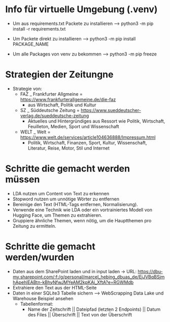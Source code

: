 # Info für virtuelle Umgebung (.venv)

- Um aus requirements.txt Packete zu installieren --> python3 -m pip install -r requirements.txt

- Um Packete direkt zu installieren --> python3 -m pip install PACKAGE_NAME

- Um alle Packages von venv zu bekommen --> python3 -m pip freeze


# Strategien der Zeitungne

- Strategie von:
    - FAZ _ Frankfurter Allgmeine = https://www.frankfurterallgemeine.de/die-faz
        - aus Wirtschaft, Politik und Kultur
    - SZ _ Süddeutsche Zeitung = https://www.sueddeutscher-verlag.de/sueddeutsche-zeitung
        - Aktuelles und Hintergründiges aus Ressort wie Politik, Wirtschaft, Feuilleton, Medien, Sport und Wissenschaft
    - WELT _ Welt = https://www.welt.de/services/article104636888/Impressum.html
        - Politik, Wirtschaft, Finanzen, Sport, Kultur, Wissenschaft, Literatur, Reise, Motor, Stil und Internet


# Schritte die gemacht werden müssen

- LDA nutzen um Content von Text zu erkennen
- Stopword nutzen um unnötige Wörter zu entfernen
- Bereinige den Text (HTML-Tags entfernen, Normalisierung).
- Verwende eine Technik wie LDA oder ein vortrainiertes Modell von Hugging Face, um Themen zu extrahieren.
- Gruppiere ähnliche Themen, wenn nötig, um die Hauptthemen pro Zeitung zu ermitteln.


# Schritte die gemacht werden/wurden

- Daten aus dem SharePoint laden und in input laden -> URL: https://dbu-my.sharepoint.com/:f:/g/personal/marcel_hebing_dbuas_de/EjJVBqBSjmhApehlEABtn-kBhyNfwJMYeAM2kpKAi_XftA?e=RGWMdb
- Extrahiere den Text aus der HTML-Seite
- Daten in einer SQLite3 Tabelle sichern --> WebScrapping Data Lake und Warehouse Beispiel ansehen
    - Tabellenformat: 
        - Name der Zeitschrift || Dateipfad (letzten 2 Endpoints) || Datum des Files || Überschrift || Text von der Überschrift